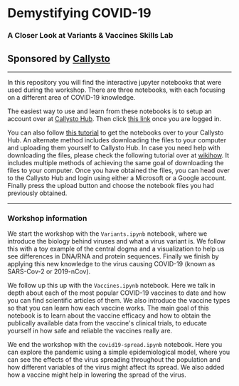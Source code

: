 # Demystifying COVID-19

### A Closer Look at Variants & Vaccines Skills Lab

## Sponsored by [Callysto](https://www.callysto.ca/)

----------

In this repository you will find the interactive jupyter notebooks that were used during the workshop. There are three notebooks, with each focusing on a different area of COVID-19 knowledge.

The easiest way to use and learn from these notebooks is to setup an account over at [Callysto Hub](https://hub.callysto.ca). Then click [this link](https://hub.callysto.ca/jupyter/hub/user-redirect/git-pull?repo=https://github.com/hightechu/skills-lab-covid19&branch=main) once you are logged in.

You can also follow [this tutorial](https://www.callysto.ca/2020/04/01/callysto-tech-tips-sharing-our-online-notebooks/) to get the notebooks over to your Callysto Hub. An alternate method includes downloading the files to your computer and uploading them yourself to Callysto Hub. In case you need help with downloading the files, please check the following tutorial over at [wikihow](https://www.wikihow.com/Download-a-GitHub-Folder). It includes multiple methods of achieving the same goal of downloading the files to your computer. Once you have obtained the files, you can head over to the Callysto Hub and login using either a Microsoft or a Google account. Finally press the upload button and choose the notebook files you had previously obtained.

--------------

### Workshop information

We start the workshop with the ```Variants.ipynb``` notebook, where we introduce the biology behind viruses and what a virus variant is. We follow this with a toy example of the central dogma and a visualization to help us see differences in DNA/RNA and protein sequences. Finally we finish by applying this new knowledge to the virus causing COVID-19 (known as SARS-Cov-2 or 2019-nCov).

We follow up this up with the ```Vaccines.ipynb``` notebook. Here we talk in depth about each of the most popular COVID-19 vaccines to date and how you can find scientific articles of them. We also introduce the vaccine types so that you can learn how each vaccine works. The main goal of this notebook is to learn about the vaccine efficacy and how to obtain the publically available data from the vaccine's clinical trials, to educate yourself in how safe and reliable the vaccines really are.

We end the workshop with the ```covid19-spread.ipynb``` notebook. Here you can explore the pandemic using a simple epidemiological model, where you can see the effects of the virus spreading throughout the population and how different variables of the virus might affect its spread. We also added how a vaccine might help in lowering the spread of the virus.